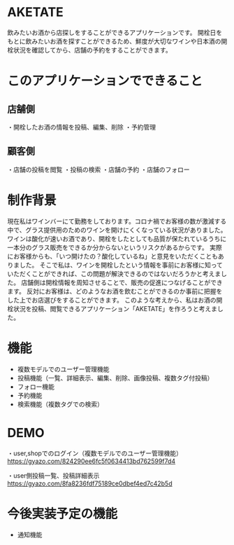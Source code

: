 # AKETATE

飲みたいお酒から店探しをすることができるアプリケーションです。
開栓日をもとに飲みたいお酒を探すことができるため、鮮度が大切なワインや日本酒の開栓状況を確認してから、店舗の予約をすることができます。


# このアプリケーションでできること
## 店舗側
・開栓したお酒の情報を投稿、編集、削除
・予約管理

## 顧客側
・店舗の投稿を閲覧
・投稿の検索
・店舗の予約
・店舗のフォロー


# 制作背景

現在私はワインバーにて勤務をしております。コロナ禍でお客様の数が激減する中で、グラス提供用のためのワインを開けにくくなっている状況がありました。
ワインは酸化が速いお酒であり、開栓をしたとしても品質が保たれているうちに一本分のグラス販売をできるか分からないというリスクがあるからです。
実際にお客様からも、「いつ開けたの？酸化しているね」と意見をいただくこともありました。
そこで私は、ワインを開栓したという情報を事前にお客様に知っていただくことができれば、この問題が解決できるのではないだろうかと考えました。
店舗側は開栓情報を周知させることで、販売の促進につなげることができます。
反対にお客様は、どのようなお酒を飲むことができるのか事前に把握をした上でお店選びをすることができます。
このような考えから、私はお酒の開栓状況を投稿、閲覧できるアプリケーション「AKETATE」を作ろうと考えました。


# 機能
- 複数モデルでのユーザー管理機能
- 投稿機能（一覧、詳細表示、編集、削除、画像投稿、複数タグ付投稿）
- フォロー機能
- 予約機能
- 検索機能（複数タグでの検索）

# DEMO

・user,shopでのログイン（複数モデルでのユーザー管理機能）
https://gyazo.com/824290ee6fc5f0634413bd762599f7d4

・user側投稿一覧、投稿詳細表示
https://gyazo.com/8fa8236fdf75189ce0dbef4ed7c42b5d

# 今後実装予定の機能
- 通知機能
